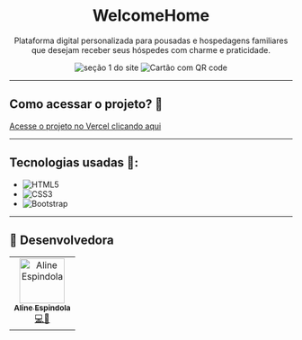 <div align="center">
  <h1>WelcomeHome</h1>
  <p>Plataforma digital personalizada para pousadas e hospedagens familiares que desejam receber seus hóspedes com charme e praticidade.</p>
  <img src="https://i.ibb.co/gZtCxSPd/welcomehome.jpg" alt="seção 1 do site" />
<img src="https://chatgpt.com/backend-api/public_content/enc/eyJpZCI6Im1fNjgzYzYyOTJhMjg0ODE5MWIwNWM1NmEyMDU4MDk0MDQ6ZmlsZV8wMDAwMDAwMDZjNTA2MWY1YWIzZmQwNWQwZmMxZDllMCIsInRzIjoiNDg1Nzc0IiwicCI6InB5aSIsInNpZyI6IjZjOWY1MjY5ZTA5NmE0YWM3NTE0MjEwNDUyMDc4NzhjMzY3ZThmOTRiYjFjNzQ2OGY0ZDk0YWUzNTUzNGExN2MiLCJ2IjoiMCIsImdpem1vX2lkIjpudWxsfQ=="  alt="Cartão com QR code" />
</div>

<hr>

## Como acessar o projeto? 🏁
[Acesse o projeto no Vercel clicando aqui](https://welcome-home-aain.vercel.app/)

<hr>

## Tecnologias usadas 📲: 
* ![HTML5][HTML5]
* ![CSS3][CSS3]
* ![Bootstrap][Bootstrap.com]

<hr>

## 👥 Desenvolvedora

<table>
  <tr>
    <td align="center"><a href="https://github.com/AlineEspindola"><img src="https://avatars.githubusercontent.com/AlineEspindola" width="80px;" alt="Aline Espindola"/><br /><sub><b>Aline Espindola</b></sub></a><br /><a href="#" title="Code">💻🎨</a></td>
  </tr>
</table>

[React.js]: https://img.shields.io/badge/React-20232A?style=for-the-badge&logo=react&logoColor=61DAFB
[Bootstrap.com]: https://img.shields.io/badge/Bootstrap-563D7C?style=for-the-badge&logo=bootstrap&logoColor=white
[Node.js.com]: https://img.shields.io/badge/node.js-6DA55F?style=for-the-badge&logo=node.js&logoColor=white
[HTML5]: https://img.shields.io/badge/html5-%23E34F26.svg?style=for-the-badge&logo=html5&logoColor=white
[CSS3]: https://img.shields.io/badge/css3-%231572B6.svg?style=for-the-badge&logo=css3&logoColor=white
[JS]: https://img.shields.io/badge/javascript-%23323330.svg?style=for-the-badge&logo=javascript&logoColor=%23F7DF1E
